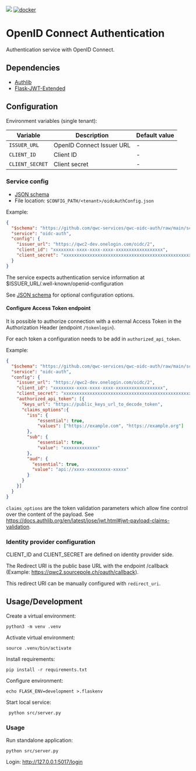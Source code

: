 [![](https://github.com/qwc-services/qwc-oidc-auth/workflows/build/badge.svg)](https://github.com/qwc-services/qwc-oidc-auth/actions)
[![docker](https://img.shields.io/docker/v/sourcepole/qwc-oidc-auth?label=Docker%20image&sort=semver)](https://hub.docker.com/r/sourcepole/qwc-oidc-auth)

OpenID Connect Authentication
=============================

Authentication service with OpenID Connect.

Dependencies
------------

* [Authlib](https://github.com/lepture/authlib)
* [Flask-JWT-Extended](http://flask-jwt-extended.readthedocs.io/)


Configuration
-------------

Environment variables (single tenant):

|     Variable    |        Description        | Default value |
|-----------------|---------------------------|---------------|
| `ISSUER_URL`    | OpenID Connect Issuer URL | -             |
| `CLIENT_ID`     | Client ID                 | -             |
| `CLIENT_SECRET` | Client secret             | -             |


### Service config

* [JSON schema](schemas/qwc-oidc-auth.json)
* File location: `$CONFIG_PATH/<tenant>/oidcAuthConfig.json`

Example:
```json
{
  "$schema": "https://github.com/qwc-services/qwc-oidc-auth/raw/main/schemas/qwc-oidc-auth.json",
  "service": "oidc-auth",
  "config": {
    "issuer_url": "https://qwc2-dev.onelogin.com/oidc/2",
    "client_id": "xxxxxxxx-xxxx-xxxx-xxxx-xxxxxxxxxxxxxxxxxx",
    "client_secret": "xxxxxxxxxxxxxxxxxxxxxxxxxxxxxxxxxxxxxxxxxxxxxxxxxxxxxxxxxxxxxxxx"
  }
}
```

The service expects authentication service information at $ISSUER_URL/.well-known/openid-configuration

See [JSON schema](schemas/qwc-oidc-auth.json) for optional configuration options.

#### Configure Access Token endpoint

It is possible to authorize connection with a external Access Token in  the Authorization Header (endpoint `/tokenlogin`).

For each token a configuration needs to be add in `authorized_api_token`.

Example:
```json
{
  "$schema": "https://github.com/qwc-services/qwc-oidc-auth/raw/main/schemas/qwc-oidc-auth.json",
  "service": "oidc-auth",
  "config": {
    "issuer_url": "https://qwc2-dev.onelogin.com/oidc/2",
    "client_id": "xxxxxxxx-xxxx-xxxx-xxxx-xxxxxxxxxxxxxxxxxx",
    "client_secret": "xxxxxxxxxxxxxxxxxxxxxxxxxxxxxxxxxxxxxxxxxxxxxxxxxxxxxxxxxxxxxxxx",
    "authorized_api_token": [{
      "keys_url": "https://public_keys_url_to_decode_token",
      "claims_options":{
        "iss": {
            "essential": true,
            "values": ["https://example.com", "https://example.org"]
        },
        "sub": {
            "essential": true,
            "value": "xxxxxxxxxxxxx"
        },
        "aud": {
          "essential": true,
          "value": "api://xxxx-xxxxxxxxx-xxxxx"
        }
      }
    }]
  }
}
```

`claims_options` are the token validation parameters which allow fine control over the content of the payload. See https://docs.authlib.org/en/latest/jose/jwt.html#jwt-payload-claims-validation.

### Identity provider configuration

CLIENT_ID and CLIENT_SECRET are defined on identity provider side.

The Redirect URI is the public base URL with the endpoint /callback (Example: https://qwc2.sourcepole.ch/oauth/callback).

This redirect URI can be manually configured with `redirect_uri`.


Usage/Development
-----------------

Create a virtual environment:

    python3 -m venv .venv

Activate virtual environment:

    source .venv/bin/activate

Install requirements:

    pip install -r requirements.txt

Configure environment:

    echo FLASK_ENV=development >.flaskenv

Start local service:

     python src/server.py


### Usage

Run standalone application:

    python src/server.py

Login:
    http://127.0.0.1:5017/login

